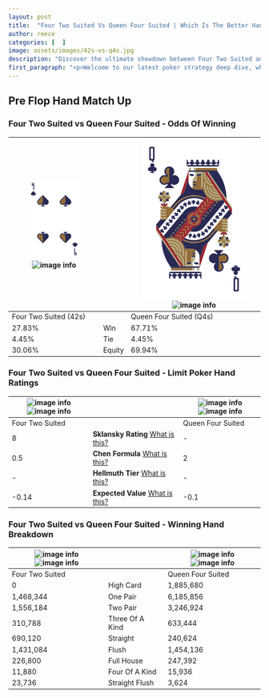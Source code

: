 ```yaml
---
layout: post
title:  "Four Two Suited Vs Queen Four Suited | Which Is The Better Hand In Poker? A Complete Guide"
author: reece
categories: [  ]
image: assets/images/42s-vs-q4s.jpg
description: "Discover the ultimate showdown between Four Two Suited and Queen Four Suited in poker! Uncover the odds, strategies, and scenarios where one hand triumphs over the other. Get ready to up your poker game with this thrilling analysis."
first_paragraph: "<p>Welcome to our latest poker strategy deep dive, where we're pitting two distinct hands against each other in a high-stakes showdown: Four Two Suited vs Queen Four Suited.</p><p>In the dynamic world of poker, every decision counts, and knowing which hand holds the upper hand is key to your success at the table.</p><p>In this article, we'll dissect these two hands, explore the scenarios where one dominates the other, and equip you with the knowledge to make strategic choices that can tip the odds in your favor.</p><p>Get ready to unravel the intriguing dynamics of these poker hands and elevate your game to new heights.</p>"
---
```




[comment]: # (sp0)

## Pre Flop Hand Match Up

<div class="table hand-ratings" markdown="1"> 



### Four Two Suited vs Queen Four Suited - Odds Of Winning


    
| ![image info](assets/images/hand1/4.png) ![image info](assets/images/hand1/2s.png) |  | ![image info](assets/images/hand2/q.png) ![image info](assets/images/hand2/4s.png) |
| -------- | -------- | -------- |
| Four Two Suited (42s) |  | Queen Four Suited (Q4s) |
| 27.83% | Win | 67.71% |
| 4.45% | Tie | 4.45% |
| 30.06% | Equity | 69.94% |




[comment]: # (sp1)



### Four Two Suited vs Queen Four Suited - Limit Poker Hand Ratings


    
| ![image info](https://www.riverpairs.com/assets/images/hand1/4.png) ![image info](https://www.riverpairs.com/assets/images/hand1/2s.png) |  | ![image info](https://www.riverpairs.com/assets/images/hand2/q.png) ![image info](https://www.riverpairs.com/assets/images/hand2/4s.png) |
| -------- | -------- | -------- |
| Four Two Suited |  | Queen Four Suited |
| 8 | **Sklansky Rating** [What is this?](/sklansky-rating-explained) | - |
| 0.5 | **Chen Formula** [What is this?](/chen-formula-explained) | 2 |
| - | **Hellmuth Tier** [What is this?](/Hellmuth-tier-explained) | - |
| -0.14 | **Expected Value** [What is this?](/expected-value-explained) | -0.1 |




[comment]: # (sp2)



### Four Two Suited vs Queen Four Suited - Winning Hand Breakdown


    
| ![image info](https://www.riverpairs.com/assets/images/hand1/4.png) ![image info](https://www.riverpairs.com/assets/images/hand1/2s.png) |  | ![image info](https://www.riverpairs.com/assets/images/hand2/q.png) ![image info](https://www.riverpairs.com/assets/images/hand2/4s.png) |
| -------- | -------- | -------- |
| Four Two Suited |  | Queen Four Suited |
| 0 | High Card | 1,885,680 |
| 1,468,344 | One Pair | 6,185,856 |
| 1,556,184 | Two Pair | 3,246,924 |
| 310,788 | Three Of A Kind | 633,444 |
| 690,120 | Straight | 240,624 |
| 1,431,084 | Flush | 1,454,136 |
| 226,800 | Full House | 247,392 |
| 11,880 | Four Of A Kind | 15,936 |
| 23,736 | Straight Flush | 3,624 |




[comment]: # (sp3)



</div>

[comment]: # (sp4)



[comment]: # (sp5)

